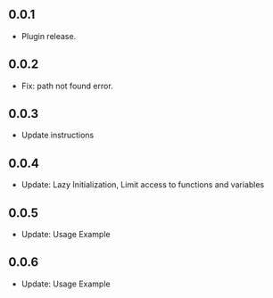 ## 0.0.1

* Plugin release.

## 0.0.2

* Fix: path not found error.

## 0.0.3

* Update instructions

## 0.0.4

* Update: Lazy Initialization, Limit access to functions and variables

## 0.0.5

* Update: Usage Example

## 0.0.6

* Update: Usage Example
